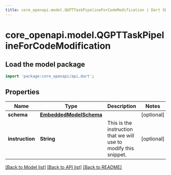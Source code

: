 ```yaml
---
title: core_openapi.model.QGPTTaskPipelineForCodeModification | Dart SDK
---
```


# core_openapi.model.QGPTTaskPipelineForCodeModification

## Load the model package
```dart
import 'package:core_openapi/api.dart';
```

## Properties
Name | Type | Description | Notes
------------ | ------------- | ------------- | -------------
**schema** | [**EmbeddedModelSchema**](EmbeddedModelSchema.md) |  | [optional] 
**instruction** | **String** | This is the instruction that we will use to modify this snippet. | [optional] 

[[Back to Model list]](../README.md#documentation-for-models) [[Back to API list]](../README.md#documentation-for-api-endpoints) [[Back to README]](../README.md)


